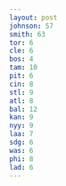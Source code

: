 ```yaml
---
layout: post
johnson: 57
smith: 63
tor: 6
cle: 6
bos: 4
tam: 10
pit: 6
cin: 8
stl: 9
atl: 8
bal: 12
kan: 9
nyy: 9
laa: 7
sdg: 6
was: 6
phi: 8
lad: 6
---
```


